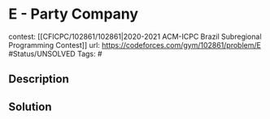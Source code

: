 # E - Party Company

contest: [[CFICPC/102861/102861|2020-2021 ACM-ICPC Brazil Subregional Programming Contest]]
url: https://codeforces.com/gym/102861/problem/E
#Status/UNSOLVED
Tags: #

## Description

## Solution

